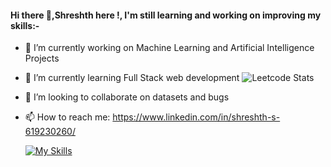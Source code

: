 #### Hi there 👋,Shreshth here !, I'm still learning and working on improving my skills:-


<!--**shreshth3142857/shreshth3142857** is a ✨ _special_ ✨ repository because its `README.md` (this file) appears on your GitHub profile.-->


- 🔭 I’m currently working on Machine Learning and Artificial Intelligence Projects
  
- 🌱 I’m currently learning Full Stack web development                       ![Leetcode Stats](https://leetcard.jacoblin.cool/Sharma3142857?ext=heatmap)
  
- 👯 I’m looking to collaborate on datasets and bugs
   
- 📫 How to reach me: https://www.linkedin.com/in/shreshth-s-619230260/









  [![My Skills](https://skillicons.dev/icons?i=js,html,css,bootstrap,figma,python,flask,c,cpp,linux,mysql,vscode,wordpress,linkedin,twitter)](https://skillicons.dev)

  


